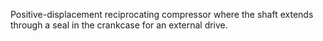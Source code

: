 Positive-displacement reciprocating compressor where the shaft extends through a seal in the crankcase for an external drive.